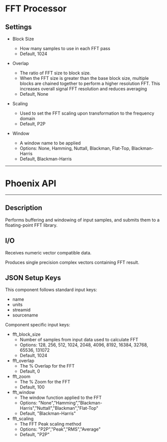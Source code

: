 # FFT Processor
## Settings

- Block Size
	- How many samples to use in each FFT pass
	- Default, 1024

- Overlap
	- The ratio of FFT size to block size. 
	- When the FFT size is greater than the base block size, multiple blocks are chained together to perform a higher resolution FFT. This increases overall signal FFT resolution and reduces averaging
	- Default, None

- Scaling
	- Used to set the FFT scaling upon transformation to the frequency domain
	- Default, P2P

- Window
	- A window name to be applied
	- Options: None, Hamming, Nuttall, Blackman, Flat-Top, Blackman-Harris
	- Default, Blackman-Harris

___
# Phoenix API
___
## Description

Performs buffering and windowing of input samples, and submits them to a floating-point FFT library. 

## I/O

Receives numeric vector compatible data.

Produces single precision complex vectors containing FFT result.

## JSON Setup Keys

This component follows standard input keys:
- name
- units
- streamid
- sourcename

Component specific input keys:
- fft_block_size
	- Number of samples from input data used to calculate FFT
	- Options: 128, 256, 512, 1024, 2048, 4096, 8192, 16384, 32768, 65536, 131072
	- Default, 1024
- fft_overlap
	- The % Overlap for the FFT
	- Default, 0
- fft_zoom
	- The % Zoom for the FFT
	- Default, 100
- fft_window
	- The window function applied to the FFT
	- Options: "None","Hamming","Blackman-Harris","Nuttall","Blackman","Flat-Top"
	- Default, "Blackman-Harris"
- fft_scaling
	- The FFT Peak scaling method
	- Options: "P2P","Peak","RMS","Average"
	- Default, "P2P"
